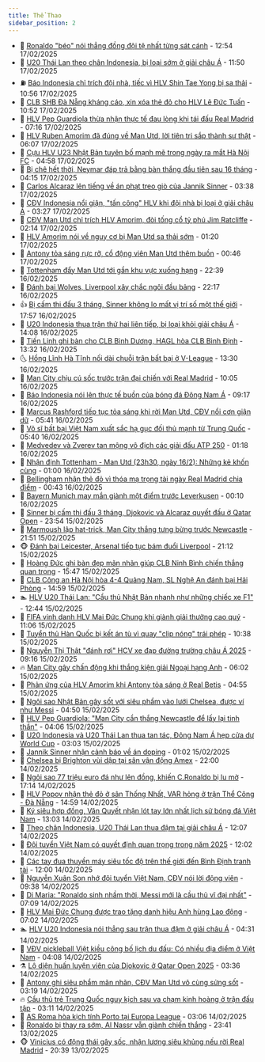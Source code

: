 ```yaml
---
title: Thể Thao
sidebar_position: 2
---
```


<!-- dantri-the-thao:START -->
- 🎡 [Ronaldo &quot;béo&quot; nói thẳng đồng đội tệ nhất từng sát cánh](https://dantri.com.vn/the-thao/ronaldo-beo-noi-thang-dong-doi-te-nhat-tung-sat-canh-20250217195411806.htm) - 12:54 17/02/2025
- 💯 [U20 Thái Lan theo chân Indonesia, bị loại sớm ở giải châu Á](https://dantri.com.vn/the-thao/u20-thai-lan-theo-chan-indonesia-bi-loai-som-o-giai-chau-a-20250217183743627.htm) - 11:50 17/02/2025
- ⛽️ [Báo Indonesia chỉ trích đội nhà, tiếc vì HLV Shin Tae Yong bị sa thải](https://dantri.com.vn/the-thao/bao-indonesia-chi-trich-doi-nha-tiec-vi-hlv-shin-tae-yong-bi-sa-thai-20250217150412696.htm) - 10:56 17/02/2025
- 💃 [CLB SHB Đà Nẵng kháng cáo, xin xóa thẻ đỏ cho HLV Lê Đức Tuấn](https://dantri.com.vn/the-thao/clb-shb-da-nang-khang-cao-xin-xoa-the-do-cho-hlv-le-duc-tuan-20250217172619103.htm) - 10:52 17/02/2025
- 🌈 [HLV Pep Guardiola thừa nhận thực tế đau lòng khi tái đấu Real Madrid](https://dantri.com.vn/the-thao/hlv-pep-guardiola-thua-nhan-thuc-te-dau-long-khi-tai-dau-real-madrid-20250217123251946.htm) - 07:16 17/02/2025
- 🦅 [HLV Ruben Amorim đã đúng về Man Utd, lời tiên tri sắp thành sự thật](https://dantri.com.vn/the-thao/hlv-ruben-amorim-da-dung-ve-man-utd-loi-tien-tri-sap-thanh-su-that-20250217130738799.htm) - 06:07 17/02/2025
- 🌝 [Cựu HLV U23 Nhật Bản tuyên bố mạnh mẽ trong ngày ra mắt Hà Nội FC](https://dantri.com.vn/the-thao/cuu-hlv-u23-nhat-ban-tuyen-bo-manh-me-trong-ngay-ra-mat-ha-noi-fc-20250217115512597.htm) - 04:58 17/02/2025
- 🚀 [Bị chê hết thời, Neymar đáp trả bằng bàn thắng đầu tiên sau 16 tháng](https://dantri.com.vn/the-thao/bi-che-het-thoi-neymar-dap-tra-bang-ban-thang-dau-tien-sau-16-thang-20250217111539296.htm) - 04:15 17/02/2025
- 🎉 [Carlos Alcaraz lên tiếng về án phạt treo giò của Jannik Sinner](https://dantri.com.vn/the-thao/carlos-alcaraz-len-tieng-ve-an-phat-treo-gio-cua-jannik-sinner-20250217103227567.htm) - 03:38 17/02/2025
- 📝 [CĐV Indonesia nổi giận, &quot;tấn công&quot; HLV khi đội nhà bị loại ở giải châu Á](https://dantri.com.vn/the-thao/cdv-indonesia-noi-gian-tan-cong-hlv-khi-doi-nha-bi-loai-o-giai-chau-a-20250217102705323.htm) - 03:27 17/02/2025
- 🦄 [CĐV Man Utd chỉ trích HLV Amorim, đòi tống cổ tỷ phú Jim Ratcliffe](https://dantri.com.vn/the-thao/cdv-man-utd-chi-trich-hlv-amorim-doi-tong-co-ty-phu-jim-ratcliffe-20250217084331650.htm) - 02:14 17/02/2025
- 🎉 [HLV Amorim nói về nguy cơ bị Man Utd sa thải sớm](https://dantri.com.vn/the-thao/hlv-amorim-noi-ve-nguy-co-bi-man-utd-sa-thai-som-20250217073302489.htm) - 01:20 17/02/2025
- 💼 [Antony tỏa sáng rực rỡ, cổ động viên Man Utd thêm buồn](https://dantri.com.vn/the-thao/antony-toa-sang-ruc-ro-co-dong-vien-man-utd-them-buon-20250217074439414.htm) - 00:46 17/02/2025
- 🤡 [Tottenham đẩy Man Utd tới gần khu vực xuống hạng](https://dantri.com.vn/the-thao/tottenham-day-man-utd-toi-gan-khu-vuc-xuong-hang-20250217053928433.htm) - 22:39 16/02/2025
- 🦆 [Đánh bại Wolves, Liverpool xây chắc ngôi đầu bảng](https://dantri.com.vn/the-thao/danh-bai-wolves-liverpool-xay-chac-ngoi-dau-bang-20250217051657670.htm) - 22:17 16/02/2025
- 👍 [Bị cấm thi đấu 3 tháng, Sinner không lo mất vị trí số một thế giới](https://dantri.com.vn/the-thao/bi-cam-thi-dau-3-thang-sinner-khong-lo-mat-vi-tri-so-mot-the-gioi-20250216195200773.htm) - 17:57 16/02/2025
- 💼 [U20 Indonesia thua trận thứ hai liên tiếp, bị loại khỏi giải châu Á](https://dantri.com.vn/the-thao/u20-indonesia-thua-tran-thu-hai-lien-tiep-bi-loai-khoi-giai-chau-a-20250216210406545.htm) - 14:08 16/02/2025
- 🦒 [Tiến Linh ghi bàn cho CLB Bình Dương, HAGL hòa CLB Bình Định](https://dantri.com.vn/the-thao/tien-linh-ghi-ban-cho-clb-binh-duong-hagl-hoa-clb-binh-dinh-20250216201935516.htm) - 13:32 16/02/2025
- 🌜 [Hồng Lĩnh Hà Tĩnh nối dài chuỗi trận bất bại ở V-League](https://dantri.com.vn/the-thao/hong-linh-ha-tinh-noi-dai-chuoi-tran-bat-bai-o-v-league-20250216205921067.htm) - 13:30 16/02/2025
- 🦆 [Man City chịu cú sốc trước trận đại chiến với Real Madrid](https://dantri.com.vn/the-thao/man-city-chiu-cu-soc-truoc-tran-dai-chien-voi-real-madrid-20250216170437072.htm) - 10:05 16/02/2025
- 💪 [Báo Indonesia nói lên thực tế buồn của bóng đá Đông Nam Á](https://dantri.com.vn/the-thao/bao-indonesia-noi-len-thuc-te-buon-cua-bong-da-dong-nam-a-20250216113509120.htm) - 09:17 16/02/2025
- 🧠 [Marcus Rashford tiếp tục tỏa sáng khi rời Man Utd, CĐV nổi cơn giận dữ](https://dantri.com.vn/the-thao/marcus-rashford-tiep-tuc-toa-sang-khi-roi-man-utd-cdv-noi-con-gian-du-20250216120755717.htm) - 05:41 16/02/2025
- 🦄 [Võ sĩ bất bại Việt Nam xuất sắc hạ gục đối thủ mạnh từ Trung Quốc](https://dantri.com.vn/the-thao/vo-si-bat-bai-viet-nam-xuat-sac-ha-guc-doi-thu-manh-tu-trung-quoc-20250216124032024.htm) - 05:40 16/02/2025
- 🥸 [Medvedev và Zverev tan mộng vô địch các giải đấu ATP 250](https://dantri.com.vn/the-thao/medvedev-va-zverev-tan-mong-vo-dich-cac-giai-dau-atp-250-20250216081445502.htm) - 01:18 16/02/2025
- 🤠 [Nhận định Tottenham - Man Utd &lpar;23h30, ngày 16/2&rpar;: Những kẻ khốn cùng](https://dantri.com.vn/the-thao/nhan-dinh-tottenham-man-utd-23h30-ngay-162-nhung-ke-khon-cung-20250216065205342.htm) - 01:00 16/02/2025
- 👺 [Bellingham nhận thẻ đỏ vì thóa mạ trọng tài ngày Real Madrid chia điểm](https://dantri.com.vn/the-thao/bellingham-nhan-the-do-vi-thoa-ma-trong-tai-ngay-real-madrid-chia-diem-20250216074343046.htm) - 00:43 16/02/2025
- 📝 [Bayern Munich may mắn giành một điểm trước Leverkusen](https://dantri.com.vn/the-thao/bayern-munich-may-man-gianh-mot-diem-truoc-leverkusen-20250216050504826.htm) - 00:10 16/02/2025
- 🦆 [Sinner bị cấm thi đấu 3 tháng, Djokovic và Alcaraz quyết đấu ở Qatar Open](https://dantri.com.vn/the-thao/sinner-bi-cam-thi-dau-3-thang-djokovic-va-alcaraz-quyet-dau-o-qatar-open-20250216065225632.htm) - 23:54 15/02/2025
- 🥳 [Marmoush lập hat-trick, Man City thắng tưng bừng trước Newcastle](https://dantri.com.vn/the-thao/marmoush-lap-hat-trick-man-city-thang-tung-bung-truoc-newcastle-20250216044657032.htm) - 21:51 15/02/2025
- 🐵 [Đánh bại Leicester, Arsenal tiếp tục bám đuổi Liverpool](https://dantri.com.vn/the-thao/danh-bai-leicester-arsenal-tiep-tuc-bam-duoi-liverpool-20250216041224854.htm) - 21:12 15/02/2025
- 🤩 [Hoàng Đức ghi bàn đẹp mãn nhãn giúp CLB Ninh Bình chiến thắng quan trọng](https://dantri.com.vn/the-thao/hoang-duc-ghi-ban-dep-man-nhan-giup-clb-ninh-binh-chien-thang-quan-trong-20250215224721788.htm) - 15:47 15/02/2025
- 🤠 [CLB Công an Hà Nội hòa 4-4 Quảng Nam, SL Nghệ An đánh bại Hải Phòng](https://dantri.com.vn/the-thao/clb-cong-an-ha-noi-hoa-4-4-quang-nam-sl-nghe-an-danh-bai-hai-phong-20250215215254158.htm) - 14:59 15/02/2025
- 🏊 [HLV U20 Thái Lan: &quot;Cầu thủ Nhật Bản nhanh như những chiếc xe F1&quot;](https://dantri.com.vn/the-thao/hlv-u20-thai-lan-cau-thu-nhat-ban-nhanh-nhu-nhung-chiec-xe-f1-20250215180148288.htm) - 12:44 15/02/2025
- 🗽 [FIFA vinh danh HLV Mai Đức Chung khi giành giải thưởng cao quý](https://dantri.com.vn/the-thao/fifa-vinh-danh-hlv-mai-duc-chung-khi-gianh-giai-thuong-cao-quy-20250215180619524.htm) - 11:06 15/02/2025
- 🚀 [Tuyển thủ Hàn Quốc bị kết án tù vì quay &quot;clip nóng&quot; trái phép](https://dantri.com.vn/the-thao/tuyen-thu-han-quoc-bi-ket-an-tu-vi-quay-clip-nong-trai-phep-20250215173835025.htm) - 10:38 15/02/2025
- 🎉 [Nguyễn Thị Thật &quot;đánh rơi&quot; HCV xe đạp đường trường châu Á 2025](https://dantri.com.vn/the-thao/nguyen-thi-that-danh-roi-hcv-xe-dap-duong-truong-chau-a-2025-20250215160949067.htm) - 09:16 15/02/2025
- 🔥 [Man City gây chấn động khi thắng kiện giải Ngoại hạng Anh](https://dantri.com.vn/the-thao/man-city-gay-chan-dong-khi-thang-kien-giai-ngoai-hang-anh-20250215130235287.htm) - 06:02 15/02/2025
- 🎉 [Phản ứng của HLV Amorim khi Antony tỏa sáng ở Real Betis](https://dantri.com.vn/the-thao/phan-ung-cua-hlv-amorim-khi-antony-toa-sang-o-real-betis-20250215104018740.htm) - 04:55 15/02/2025
- 🎡 [Ngôi sao Nhật Bản gây sốt với siêu phẩm vào lưới Chelsea, được ví như Messi](https://dantri.com.vn/the-thao/ngoi-sao-nhat-ban-gay-sot-voi-sieu-pham-vao-luoi-chelsea-duoc-vi-nhu-messi-20250215113331324.htm) - 04:50 15/02/2025
- 🐻 [HLV Pep Guardiola: &quot;Man City cần thắng Newcastle để lấy lại tinh thần&quot;](https://dantri.com.vn/the-thao/hlv-pep-guardiola-man-city-can-thang-newcastle-de-lay-lai-tinh-than-20250215104446506.htm) - 04:06 15/02/2025
- 🌊 [U20 Indonesia và U20 Thái Lan thua tan tác, Đông Nam Á hẹp cửa dự World Cup](https://dantri.com.vn/the-thao/u20-indonesia-va-u20-thai-lan-thua-tan-tac-dong-nam-a-hep-cua-du-world-cup-20250215093754937.htm) - 03:03 15/02/2025
- 💃 [Jannik Sinner nhận cảnh báo về án doping](https://dantri.com.vn/the-thao/jannik-sinner-nhan-canh-bao-ve-an-doping-20250215075944939.htm) - 01:02 15/02/2025
- 🤔 [Chelsea bị Brighton vùi dập tại sân vận động Amex](https://dantri.com.vn/the-thao/chelsea-bi-brighton-vui-dap-tai-san-van-dong-amex-20250215045946252.htm) - 22:00 14/02/2025
- 🤭 [Ngôi sao 77 triệu euro đá như lên đồng, khiến C.Ronaldo bị lu mờ](https://dantri.com.vn/the-thao/ngoi-sao-77-trieu-euro-da-nhu-len-dong-khien-cronaldo-bi-lu-mo-20250214201359833.htm) - 17:14 14/02/2025
- 👹 [HLV Popov nhận thẻ đỏ ở sân Thống Nhất, VAR hỏng ở trận Thể Công - Đà Nẵng](https://dantri.com.vn/the-thao/hlv-popov-nhan-the-do-o-san-thong-nhat-var-hong-o-tran-the-cong-da-nang-20250214214348875.htm) - 14:59 14/02/2025
- 🗽 [Ký siêu hợp đồng, Văn Quyết nhận lót tay lớn nhất lịch sử bóng đá Việt Nam](https://dantri.com.vn/the-thao/ky-sieu-hop-dong-van-quyet-nhan-lot-tay-lon-nhat-lich-su-bong-da-viet-nam-20250214194502353.htm) - 13:03 14/02/2025
- 🥳 [Theo chân Indonesia, U20 Thái Lan thua đậm tại giải châu Á](https://dantri.com.vn/the-thao/theo-chan-indonesia-u20-thai-lan-thua-dam-tai-giai-chau-a-20250214184401204.htm) - 12:07 14/02/2025
- 💃 [Đội tuyển Việt Nam có quyết định quan trọng trong năm 2025](https://dantri.com.vn/the-thao/doi-tuyen-viet-nam-co-quyet-dinh-quan-trong-trong-nam-2025-20250214181957037.htm) - 12:02 14/02/2025
- 🧰 [Các tay đua thuyền máy siêu tốc độ trên thế giới đến Bình Định tranh tài](https://dantri.com.vn/the-thao/cac-tay-dua-thuyen-may-sieu-toc-do-tren-the-gioi-den-binh-dinh-tranh-tai-20250214212528947.htm) - 12:00 14/02/2025
- 💪 [Nguyễn Xuân Son nhớ đội tuyển Việt Nam, CĐV nói lời động viên](https://dantri.com.vn/the-thao/nguyen-xuan-son-nho-doi-tuyen-viet-nam-cdv-noi-loi-dong-vien-20250214161354697.htm) - 09:38 14/02/2025
- 🚀 [Di Maria: &quot;Ronaldo sinh nhầm thời, Messi mới là cầu thủ vĩ đại nhất&quot;](https://dantri.com.vn/the-thao/di-maria-ronaldo-sinh-nham-thoi-messi-moi-la-cau-thu-vi-dai-nhat-20250214123010791.htm) - 07:09 14/02/2025
- 🤠 [HLV Mai Đức Chung được trao tặng danh hiệu Anh hùng Lao động](https://dantri.com.vn/the-thao/hlv-mai-duc-chung-duoc-trao-tang-danh-hieu-anh-hung-lao-dong-20250214130854036.htm) - 07:02 14/02/2025
- 🏊 [HLV U20 Indonesia nói thẳng sau trận thua đậm ở giải châu Á](https://dantri.com.vn/the-thao/hlv-u20-indonesia-noi-thang-sau-tran-thua-dam-o-giai-chau-a-20250214111328571.htm) - 04:31 14/02/2025
- 🦄 [VĐV pickleball Việt kiều công bố lịch du đấu: Có nhiều địa điểm ở Việt Nam](https://dantri.com.vn/the-thao/vdv-pickleball-viet-kieu-cong-bo-lich-du-dau-co-nhieu-dia-diem-o-viet-nam-20250214120840715.htm) - 04:08 14/02/2025
- ⚗️ [Lộ diện huấn luyện viên của Djokovic ở Qatar Open 2025](https://dantri.com.vn/the-thao/lo-dien-huan-luyen-vien-cua-djokovic-o-qatar-open-2025-20250214103505042.htm) - 03:36 14/02/2025
- 🥷 [Antony ghi siêu phẩm mãn nhãn, CĐV Man Utd vô cùng sửng sốt](https://dantri.com.vn/the-thao/antony-ghi-sieu-pham-man-nhan-cdv-man-utd-vo-cung-sung-sot-20250214091929702.htm) - 03:19 14/02/2025
- 🔥 [Cầu thủ trẻ Trung Quốc nguy kịch sau va chạm kinh hoàng ở trận đấu tập](https://dantri.com.vn/the-thao/cau-thu-tre-trung-quoc-nguy-kich-sau-va-cham-kinh-hoang-o-tran-dau-tap-20250214095527744.htm) - 03:11 14/02/2025
- 🦅 [AS Roma hòa kịch tính Porto tại Europa League](https://dantri.com.vn/the-thao/as-roma-hoa-kich-tinh-porto-tai-europa-league-20250214093412441.htm) - 03:06 14/02/2025
- 🌝 [Ronaldo bị thay ra sớm, Al Nassr vẫn giành chiến thắng](https://dantri.com.vn/the-thao/ronaldo-bi-thay-ra-som-al-nassr-van-gianh-chien-thang-20250214064003145.htm) - 23:41 13/02/2025
- 🐵 [Vinicius có động thái gây sốc, nhận lương siêu khủng nếu rời Real Madrid](https://dantri.com.vn/the-thao/vinicius-co-dong-thai-gay-soc-nhan-luong-sieu-khung-neu-roi-real-madrid-20250213193941285.htm) - 20:39 13/02/2025<!-- dantri-the-thao:END -->
